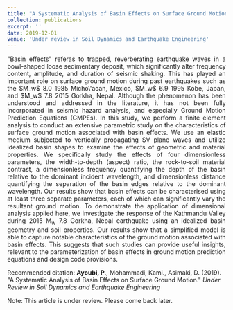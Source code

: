 ```yaml
---
title: "A Systematic Analysis of Basin Effects on Surface Ground Motion"
collection: publications
excerpt: ''
date: 2019-12-01
venue: 'Under review in Soil Dynamics and Earthquake Engineering'
---
```

<div style="text-align: justify"> "Basin effects" referas to trapped, reverberating earthquake waves in a bowl-shaped loose sedimentary deposit, which significantly alter frequency content, amplitude, and duration of seismic shaking. This has played an important role on surface ground motion during past earthquakes such as the $M_w$ 8.0 1985 Micho\'acan, Mexico, $M_w$ 6.9 1995 Kobe, Japan, and $M_w$ 7.8 2015 Gorkha, Nepal. Although the phenomenon has been understood and addressed in the literature, it has not been fully incorporated in seismic hazard analysis, and especially Ground Motion Prediction Equations (GMPEs). In this study, we perform a finite element analysis to conduct an extensive parametric study on the characteristics of surface ground motion associated with basin effects. We use an elastic medium subjected to vertically propagating SV plane waves and utilize idealized basin shapes to examine the effects of geometric and material properties. We specifically study the effects of four dimensionless parameters, the width-to-depth (aspect) ratio, the rock-to-soil material contrast, a dimensionless frequency quantifying the depth of the basin relative to the dominant incident wavelength,  and dimensionless distance quantifying the separation of the basin edges relative to the dominant wavelength. Our results show that basin effects can be characterised using at least three separate parameters, each of which can significantly vary the resultant ground motion. To demonstrate the application of dimensional analysis applied here, we investigate the response of the Kathmandu Valley during 2015 M<sub>w</sub> 7.8  Gorkha, Nepal earthquake using an idealized basin geometry and soil properties. Our results show that a simplified model is able to capture notable characteristics of the ground motion associated with basin effects. This suggests that such studies can provide useful insights, relevant to the parameterization of basin effects in ground motion prediction equations and design code provisions. </div>


Recommended citation: **Ayoubi, P**., Mohammadi, Kami., Asimaki, D. (2019). &quot;A Systematic Analysis of Basin Effects on Surface Ground Motion.&quot; <i> Under Review in Soil Dynamics and Earthquake Engineering</i>

Note: This article is under review. Please come back later. 
